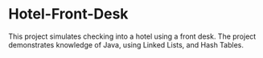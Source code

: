 # Hotel-Front-Desk
This project simulates checking into a hotel using a front desk. The project demonstrates knowledge of Java, using Linked Lists, and Hash Tables. 
